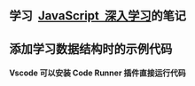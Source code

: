 ## 学习  [JavaScript  深入学习](https://github.com/mqyqingfeng/Blog)的笔记

## 添加学习数据结构时的示例代码

#### Vscode 可以安装 Code Runner 插件直接运行代码

